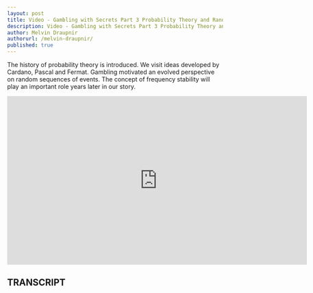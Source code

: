```yaml
---
layout: post
title: Video - Gambling with Secrets Part 3 Probability Theory and Randomness
description: Video - Gambling with Secrets Part 3 Probability Theory and Randomness
author: Melvin Draupnir
authorurl: /melvin-draupnir/
published: true
---
```


<p>The history of probability theory is introduced. We visit ideas developed by Cardano, Pascal and Fermat. Gambling motivated an evolved perspective on random sequences of events. The concept of frequency stability will play an important role years later in our story.</p>

<center><iframe width="700" height="394" src="https://www.youtube.com/embed/2y3PH4SqmlA?list=PLB4D701646DAF0817" frameborder="0" allowfullscreen></iframe></center>

<h2>TRANSCRIPT</h2>
